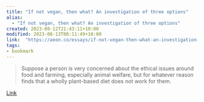 ```yaml
---
title: "If not vegan, then what? An investigation of three options"
alias:
  - "If not vegan, then what? An investigation of three options"
created: 2023-08-12T21:43:11+10:00
modified: 2023-08-13T00:11:49+10:00
link:  "https://aeon.co/essays/if-not-vegan-then-what-an-investigation-of-three-options"
tags:
- bookmark
---
```


> Suppose a person is very concerned about the ethical issues around food and farming, especially animal welfare, but for whatever reason finds that a wholly plant-based diet does not work for them.

[Link](https://aeon.co/essays/if-not-vegan-then-what-an-investigation-of-three-options)